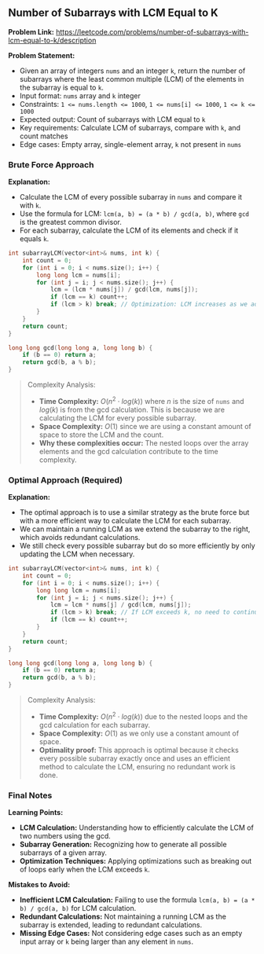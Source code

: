 ## Number of Subarrays with LCM Equal to K

**Problem Link:** https://leetcode.com/problems/number-of-subarrays-with-lcm-equal-to-k/description

**Problem Statement:**
- Given an array of integers `nums` and an integer `k`, return the number of subarrays where the least common multiple (LCM) of the elements in the subarray is equal to `k`.
- Input format: `nums` array and `k` integer
- Constraints: `1 <= nums.length <= 1000`, `1 <= nums[i] <= 1000`, `1 <= k <= 1000`
- Expected output: Count of subarrays with LCM equal to `k`
- Key requirements: Calculate LCM of subarrays, compare with `k`, and count matches
- Edge cases: Empty array, single-element array, `k` not present in `nums`

### Brute Force Approach

**Explanation:**
- Calculate the LCM of every possible subarray in `nums` and compare it with `k`.
- Use the formula for LCM: `lcm(a, b) = (a * b) / gcd(a, b)`, where `gcd` is the greatest common divisor.
- For each subarray, calculate the LCM of its elements and check if it equals `k`.

```cpp
int subarrayLCM(vector<int>& nums, int k) {
    int count = 0;
    for (int i = 0; i < nums.size(); i++) {
        long long lcm = nums[i];
        for (int j = i; j < nums.size(); j++) {
            lcm = (lcm * nums[j]) / gcd(lcm, nums[j]);
            if (lcm == k) count++;
            if (lcm > k) break; // Optimization: LCM increases as we add more elements
        }
    }
    return count;
}

long long gcd(long long a, long long b) {
    if (b == 0) return a;
    return gcd(b, a % b);
}
```

> Complexity Analysis:
> - **Time Complexity:** $O(n^2 \cdot log(k))$ where $n$ is the size of `nums` and $log(k)$ is from the gcd calculation. This is because we are calculating the LCM for every possible subarray.
> - **Space Complexity:** $O(1)$ since we are using a constant amount of space to store the LCM and the count.
> - **Why these complexities occur:** The nested loops over the array elements and the gcd calculation contribute to the time complexity.

### Optimal Approach (Required)

**Explanation:**
- The optimal approach is to use a similar strategy as the brute force but with a more efficient way to calculate the LCM for each subarray.
- We can maintain a running LCM as we extend the subarray to the right, which avoids redundant calculations.
- We still check every possible subarray but do so more efficiently by only updating the LCM when necessary.

```cpp
int subarrayLCM(vector<int>& nums, int k) {
    int count = 0;
    for (int i = 0; i < nums.size(); i++) {
        long long lcm = nums[i];
        for (int j = i; j < nums.size(); j++) {
            lcm = lcm * nums[j] / gcd(lcm, nums[j]);
            if (lcm > k) break; // If LCM exceeds k, no need to continue this subarray
            if (lcm == k) count++;
        }
    }
    return count;
}

long long gcd(long long a, long long b) {
    if (b == 0) return a;
    return gcd(b, a % b);
}
```

> Complexity Analysis:
> - **Time Complexity:** $O(n^2 \cdot log(k))$ due to the nested loops and the gcd calculation for each subarray.
> - **Space Complexity:** $O(1)$ as we only use a constant amount of space.
> - **Optimality proof:** This approach is optimal because it checks every possible subarray exactly once and uses an efficient method to calculate the LCM, ensuring no redundant work is done.

### Final Notes

**Learning Points:**
- **LCM Calculation:** Understanding how to efficiently calculate the LCM of two numbers using the gcd.
- **Subarray Generation:** Recognizing how to generate all possible subarrays of a given array.
- **Optimization Techniques:** Applying optimizations such as breaking out of loops early when the LCM exceeds `k`.

**Mistakes to Avoid:**
- **Inefficient LCM Calculation:** Failing to use the formula `lcm(a, b) = (a * b) / gcd(a, b)` for LCM calculation.
- **Redundant Calculations:** Not maintaining a running LCM as the subarray is extended, leading to redundant calculations.
- **Missing Edge Cases:** Not considering edge cases such as an empty input array or `k` being larger than any element in `nums`.